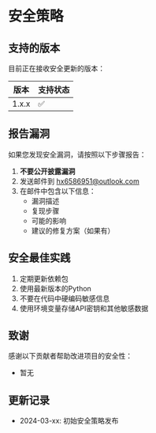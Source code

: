# 安全策略

## 支持的版本

目前正在接收安全更新的版本：

| 版本 | 支持状态 |
| --- | --- |
| 1.x.x | :white_check_mark: |

## 报告漏洞

如果您发现安全漏洞，请按照以下步骤报告：

1. **不要公开披露漏洞**
2. 发送邮件到 [hx6586951@outlook.com](mailto:hx6586951@outlook.com)
3. 在邮件中包含以下信息：
   - 漏洞描述
   - 复现步骤
   - 可能的影响
   - 建议的修复方案（如果有）

## 安全最佳实践

1. 定期更新依赖包
2. 使用最新版本的Python
3. 不要在代码中硬编码敏感信息
4. 使用环境变量存储API密钥和其他敏感数据

## 致谢

感谢以下贡献者帮助改进项目的安全性：

- 暂无

## 更新记录

- 2024-03-xx: 初始安全策略发布 